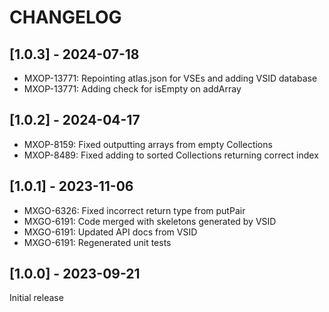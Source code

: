# CHANGELOG

## [1.0.3] - 2024-07-18

- MXOP-13771: Repointing atlas.json for VSEs and adding VSID database
- MXOP-13771: Adding check for isEmpty on addArray

## [1.0.2] - 2024-04-17

- MXOP-8159: Fixed outputting arrays from empty Collections
- MXOP-8489: Fixed adding to sorted Collections returning correct index

## [1.0.1] - 2023-11-06

- MXGO-6326: Fixed incorrect return type from putPair 
- MXGO-6191: Code merged with skeletons generated by VSID 
- MXGO-6191: Updated API docs from VSID 
- MXGO-6191: Regenerated unit tests 

## [1.0.0] - 2023-09-21

Initial release
